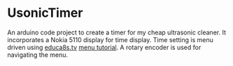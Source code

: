 # UsonicTimer
An arduino code project to create a timer for my cheap ultrasonic cleaner.  It incorporates a Nokia 5110 display for time display.  Time setting is menu driven using [educa8s.tv](https://www.youtube.com/@Educ8s) [menu tutorial](https://www.youtube.com/watch?v=VtZvf5T98FI).  A rotary encoder is used for navigating the menu.

